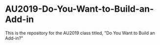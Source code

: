 # AU2019-Do-You-Want-to-Build-an-Add-in
This is the repository for the AU2019 class titled, "Do You Want to Build an Add-in?"
